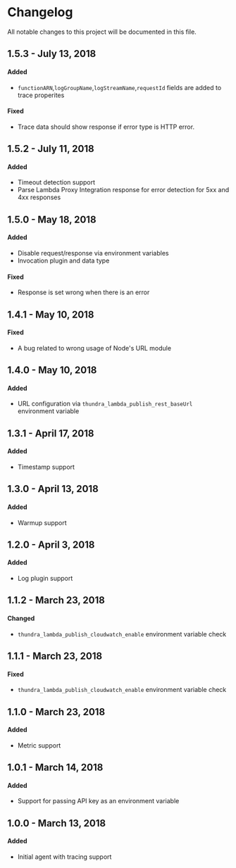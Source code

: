 # Changelog
All notable changes to this project will be documented in this file.
## 1.5.3 - July 13, 2018
#### Added
- `functionARN`,`logGroupName`,`logStreamName`,`requestId` fields are added to trace properites
#### Fixed
- Trace data should show response if error type is HTTP error.

## 1.5.2 - July 11, 2018
#### Added
- Timeout detection support
- Parse Lambda Proxy Integration response for error detection for 5xx and 4xx responses

## 1.5.0 - May 18, 2018
#### Added
- Disable request/response via environment variables
- Invocation plugin and data type
#### Fixed
- Response is set wrong when there is an error

## 1.4.1 - May 10, 2018
#### Fixed
- A bug related to wrong usage of Node's URL module

## 1.4.0 - May 10, 2018
#### Added
- URL configuration via `thundra_lambda_publish_rest_baseUrl` environment variable

## 1.3.1 - April 17, 2018
#### Added
- Timestamp support

## 1.3.0 - April 13, 2018
#### Added
- Warmup support

## 1.2.0 - April 3, 2018
#### Added
- Log plugin support

## 1.1.2 - March 23, 2018
#### Changed
- `thundra_lambda_publish_cloudwatch_enable` environment variable check

## 1.1.1 - March 23, 2018
#### Fixed
- `thundra_lambda_publish_cloudwatch_enable` environment variable check

## 1.1.0 - March 23, 2018
#### Added
- Metric support

## 1.0.1 - March 14, 2018
#### Added
- Support for passing API key as an environment variable

## 1.0.0 - March 13, 2018
#### Added
- Initial agent with tracing support



